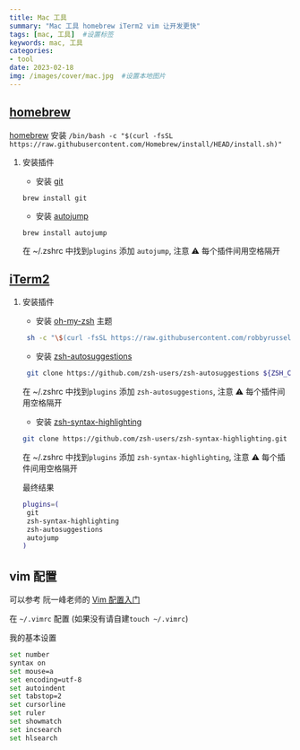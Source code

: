 ```yaml
---
title: Mac 工具
summary: "Mac 工具 homebrew iTerm2 vim 让开发更快"
tags: [mac, 工具]  #设置标签
keywords: mac, 工具
categories:
- tool
date: 2023-02-18
img: /images/cover/mac.jpg  #设置本地图片
---
```


## [homebrew](https://brew.sh/)

[homebrew](https://brew.sh/) 安装 `/bin/bash -c "$(curl -fsSL https://raw.githubusercontent.com/Homebrew/install/HEAD/install.sh)"`

1. 安装插件

   - 安装 [git](https://git-scm.com/)

   `brew install git`

   - 安装 [autojump](https://github.com/wting/autojump)

   `brew install autojump`

   在 ~/.zshrc 中找到`plugins` 添加 `autojump`, 注意 ⚠️ 每个插件间用空格隔开

## [iTerm2](https://iterm2.com/)

1. 安装插件

   - 安装 [oh-my-zsh](https://ohmyz.sh/) 主题

   ```bash
    sh -c "\$(curl -fsSL https://raw.githubusercontent.com/robbyrussell/oh-my-zsh/master/tools/install.sh)"
   ```

   - 安装 [zsh-autosuggestions](https://github.com/zsh-users/zsh-autosuggestions)

   ```bash
    git clone https://github.com/zsh-users/zsh-autosuggestions ${ZSH_CUSTOM:-~/.oh-my-zsh/custom}/plugins/zsh-autosuggestions
   ```

   在 ~/.zshrc 中找到`plugins` 添加 `zsh-autosuggestions`, 注意 ⚠️ 每个插件间用空格隔开

   - 安装 [zsh-syntax-highlighting](https://github.com/zsh-users/zsh-syntax-highlighting)

   ```bash
   git clone https://github.com/zsh-users/zsh-syntax-highlighting.git ${ZSH_CUSTOM:-~/.oh-my-zsh/custom}/plugins/zsh-syntax-highlighting
   ```

   在 ~/.zshrc 中找到`plugins` 添加 `zsh-syntax-highlighting`, 注意 ⚠️ 每个插件间用空格隔开

   最终结果

   ```bash
   plugins=(
    git
    zsh-syntax-highlighting
    zsh-autosuggestions
    autojump
   )
   ```

## vim 配置

可以参考 阮一峰老师的 [Vim 配置入门](https://www.ruanyifeng.com/blog/2018/09/vimrc.html)

在 `~/.vimrc` 配置 (如果没有请自建`touch ~/.vimrc`)

我的基本设置

```bash
set number
syntax on
set mouse=a
set encoding=utf-8
set autoindent
set tabstop=2
set cursorline
set ruler
set showmatch
set incsearch
set hlsearch
```

